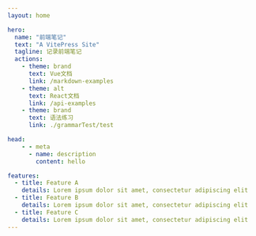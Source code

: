 ```yaml
---
layout: home

hero:
  name: "前端笔记"
  text: "A VitePress Site"
  tagline: 记录前端笔记
  actions:
    - theme: brand
      text: Vue文档
      link: /markdown-examples
    - theme: alt
      text: React文档
      link: /api-examples
    - theme: brand
      text: 语法练习
      link: ./grammarTest/test

head:
    - - meta
      - name: description
        content: hello

features:
  - title: Feature A
    details: Lorem ipsum dolor sit amet, consectetur adipiscing elit
  - title: Feature B
    details: Lorem ipsum dolor sit amet, consectetur adipiscing elit
  - title: Feature C
    details: Lorem ipsum dolor sit amet, consectetur adipiscing elit
---
```


